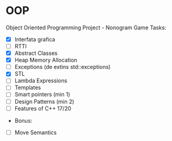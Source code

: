 # OOP
Object Oriented Programming Project - Nonogram Game
Tasks:
- [x] Interfata grafica
- [ ] RTTI
- [X] Abstract Classes
- [X] Heap Memory Allocation
- [ ] Exceptions (de extins std::exceptions)
- [X] STL
- [ ] Lambda Expressions
- [ ] Templates
- [ ] Smart pointers (min 1)
- [ ] Design Patterns (min 2)
- [ ] Features of C++ 17/20
- Bonus:
- [ ] Move Semantics
